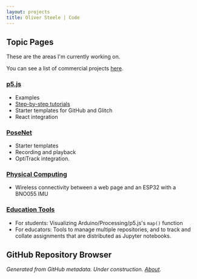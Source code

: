 ```yaml
---
layout: projects
title: Oliver Steele | Code
---
```


## Topic Pages

These are the areas I'm currently working on.

You can see a list of commercial projects [here](https://osteele.com/products).

### [p5.js](https://www.notion.so/Oliver-s-p5-js-Resources-385707291d5f4a6db4a590f95f8c5a94)

- Examples
- [Step-by-step tutorials](https://www.notion.so/55581dbef83f40e3a386ddc6be1bbee8?v=692f92adea66460c8d8c4997af88431d)
- Starter templates for GitHub and Glitch
- React integration

### [PoseNet](https://www.notion.so/PoseNet-ded646bc5c1a4b99bf2885ad891937d2)

- Starter templates
- Recording and playback
- OptiTrack integration.

### [Physical Computing](https://www.notion.so/Physical-Computing-6eeee0efa9354212b76f501b3fbc972d)

- Wireless connectivity between a web page and an ESP32 with a BNO055 IMU

### [Education Tools](https://www.notion.so/Education-Tools-and-Materials-7c62990392284aab934c32b45ec9a99c)

- For students: Visualizing Arduino/Processing/p5.js's `map()` function
- For educators: Tools to manage multiple repositories, and to track and collate
  assignments that are distributed as Jupyter notebooks.

## GitHub Repository Browser

_Generated from GitHub metadata. Under construction. [About](/colophon)._
